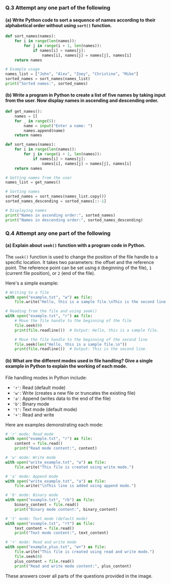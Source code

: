

### Q.3 Attempt any one part of the following

#### (a) Write Python code to sort a sequence of names according to their alphabetical order without using `sort()` function.

```python
def sort_names(names):
    for i in range(len(names)):
        for j in range(i + 1, len(names)):
            if names[i] > names[j]:
                names[i], names[j] = names[j], names[i]
    return names

# Example usage
names_list = ["John", "Alex", "Zoey", "Christine", "Mike"]
sorted_names = sort_names(names_list)
print("Sorted names:", sorted_names)
```

#### (b) Write a program in Python to create a list of five names by taking input from the user. Now display names in ascending and descending order.

```python
def get_names():
    names = []
    for _ in range(5):
        name = input("Enter a name: ")
        names.append(name)
    return names

def sort_names(names):
    for i in range(len(names)):
        for j in range(i + 1, len(names)):
            if names[i] > names[j]:
                names[i], names[j] = names[j], names[i]
    return names

# Getting names from the user
names_list = get_names()

# Sorting names
sorted_names = sort_names(names_list.copy())
sorted_names_descending = sorted_names[::-1]

# Displaying names
print("Names in ascending order:", sorted_names)
print("Names in descending order:", sorted_names_descending)
```

### Q.4 Attempt any one part of the following

#### (a) Explain about `seek()` function with a program code in Python.

The `seek()` function is used to change the position of the file handle to a specific location. It takes two parameters: the offset and the reference point. The reference point can be set using `0` (beginning of the file), `1` (current file position), or `2` (end of the file).

Here's a simple example:

```python
# Writing to a file
with open("example.txt", "w") as file:
    file.write("Hello, this is a sample file.\nThis is the second line.\n")

# Reading from the file and using seek()
with open("example.txt", "r") as file:
    # Move the file handle to the beginning of the file
    file.seek(0)
    print(file.readline())  # Output: Hello, this is a sample file.

    # Move the file handle to the beginning of the second line
    file.seek(len("Hello, this is a sample file.\n"))
    print(file.readline())  # Output: This is the second line.
```

#### (b) What are the different modes used in file handling? Give a single example in Python to explain the working of each mode.

File handling modes in Python include:
- `'r'`: Read (default mode)
- `'w'`: Write (creates a new file or truncates the existing file)
- `'a'`: Append (writes data to the end of the file)
- `'b'`: Binary mode
- `'t'`: Text mode (default mode)
- `'+'`: Read and write

Here are examples demonstrating each mode:

```python
# 'r' mode: Read mode
with open("example.txt", "r") as file:
    content = file.read()
    print("Read mode content:", content)

# 'w' mode: Write mode
with open("write_example.txt", "w") as file:
    file.write("This file is created using write mode.")

# 'a' mode: Append mode
with open("write_example.txt", "a") as file:
    file.write("\nThis line is added using append mode.")

# 'b' mode: Binary mode
with open("example.txt", "rb") as file:
    binary_content = file.read()
    print("Binary mode content:", binary_content)

# 't' mode: Text mode (default mode)
with open("example.txt", "rt") as file:
    text_content = file.read()
    print("Text mode content:", text_content)

# '+' mode: Read and write mode
with open("example_plus.txt", "w+") as file:
    file.write("This file is created using read and write mode.")
    file.seek(0)
    plus_content = file.read()
    print("Read and write mode content:", plus_content)
```

These answers cover all parts of the questions provided in the image.